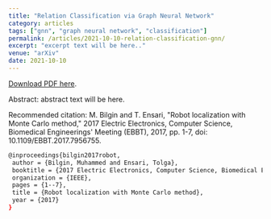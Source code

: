 ```yaml
---
title: "Relation Classification via Graph Neural Network"
category: articles
tags: ["gnn", "graph neural network", "classification"]
permalink: /articles/2021-10-10-relation-classification-gnn/
excerpt: "excerpt text will be here.."
venue: "arXiv"
date: 2021-10-10
---
```


<a href="https://mebilgin.com/papers/factor.pdf">Download PDF here</a>.

Abstract: abstract text will be here.

Recommended citation: M. Bilgin and T. Ensari, "Robot localization with Monte Carlo method," 2017 Electric Electronics, Computer Science, Biomedical Engineerings' Meeting (EBBT), 2017, pp. 1-7, doi: 10.1109/EBBT.2017.7956755.
<br>


```bash
@inproceedings{bilgin2017robot,
 author = {Bilgin, Muhammed and Ensari, Tolga},
 booktitle = {2017 Electric Electronics, Computer Science, Biomedical Engineerings Meeting (EBBT)},
 organization = {IEEE},
 pages = {1--7},
 title = {Robot localization with Monte Carlo method},
 year = {2017}
}
```
